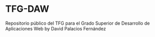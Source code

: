 # TFG-DAW
Repositorio público del TFG para el Grado Superior de Desarrollo de Aplicaciones Web by David Palacios Fernández
